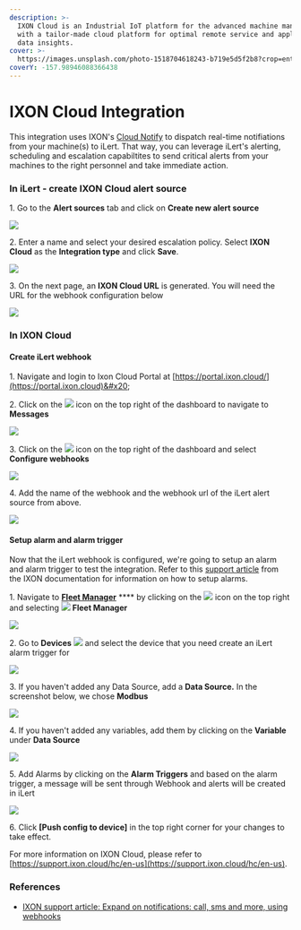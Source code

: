 ```yaml
---
description: >-
  IXON Cloud is an Industrial IoT platform for the advanced machine manufacturer
  with a tailor-made cloud platform for optimal remote service and applicable
  data insights.
cover: >-
  https://images.unsplash.com/photo-1518704618243-b719e5d5f2b8?crop=entropy&cs=srgb&fm=jpg&ixid=MnwxOTcwMjR8MHwxfHNlYXJjaHw0fHxpbmR1c3RyeSUyMDQuMHxlbnwwfHx8fDE2MzM5NjYyNTQ&ixlib=rb-1.2.1&q=85
coverY: -157.98946088366438
---
```


# IXON Cloud Integration

This integration uses IXON's [Cloud Notify](https://support.ixon.cloud/hc/en-us/articles/360016840620) to dispatch real-time notifiations from your machine(s) to iLert. That way, you can leverage iLert's alerting, scheduling and escalation capabiltites to send critical alerts from your machines to the right personnel and take immediate action.

### In iLert - create IXON Cloud alert source

1\. Go to the **Alert sources** tab and click on **Create new alert source**

![](<../.gitbook/assets/ilert-create-alert (2).png>)

2\. Enter a name and select your desired escalation policy. Select **IXON Cloud** as the **Integration type** and click **Save**.

![](../.gitbook/assets/ilert-ixoncloud.png)

3\. On the next page, an **IXON Cloud URL** is generated. You will need the URL for the webhook configuration below

![](../.gitbook/assets/ilert-ixoncloud-url.png)



### In IXON Cloud

#### Create iLert webhook

1\. Navigate and login to Ixon Cloud Portal at [https://portal.ixon.cloud/](https://portal.ixon.cloud)&#x20;

2\. Click on the ![](https://cdn.ixon.cloud/support/website/images/gui-icons/mail\_outline.svg) icon on the top right of the dashboard to navigate to **Messages**

![](../.gitbook/assets/ixon-message.png)

3\. Click on the ![](https://cdn.ixon.cloud/support/website/images/gui-icons/settings\_outline.svg) icon on the top right of the dashboard and select **Configure webhooks**

![](../.gitbook/assets/ixon-webhook.png)

4\. Add the name of the webhook and the webhook url of the iLert alert source from above.

![](../.gitbook/assets/ixon-newwebhook.png)

#### Setup alarm and alarm trigger

Now that the iLert webhook is configured, we're going to setup an alarm and alarm trigger to test the integration. Refer to this [support article](https://support.ixon.cloud/hc/en-us/articles/360016805380) from the IXON documentation for information on how to setup alarms.

1\. Navigate to [**Fleet Manager**](https://portal.ixon.cloud/fleet-manager) **** by clicking on the ![](https://cdn.ixon.cloud/support/website/images/gui-icons/apps\_rounded.svg)  icon on the top right  and selecting ![](https://cdn.ixon.cloud/support/website/images/gui-icons/gear\_outline.svg) **Fleet Manager**

![](../.gitbook/assets/ixon-tofleet.png)

2\. Go to  **Devices** ![](https://cdn.ixon.cloud/support/website/images/gui-icons/cloud\_connectors\_outline.svg) and select the device that you need create an iLert alarm trigger for

![](../.gitbook/assets/ixon-device.png)

3\. If you haven't added any Data Source, add a **Data Source.** In the screenshot below,  we chose **Modbus**

![](../.gitbook/assets/ixon-datasource.png)

4\. If you haven't added any variables, add them by clicking on the **Variable** under **Data Source**

![](../.gitbook/assets/ixon-variable.png)

5\. Add Alarms by clicking on the **Alarm Triggers** and based on the alarm trigger, a message will be sent through Webhook and alerts will be created in iLert

![](../.gitbook/assets/ixon-trigger.png)

6\. Click **\[Push config to device]** in the top right corner for your changes to take effect.

For more information on IXON Cloud, please refer to [https://support.ixon.cloud/hc/en-us](https://support.ixon.cloud/hc/en-us).

### References

* [IXON support article: Expand on notifications: call, sms and more, using webhooks](https://support.ixon.cloud/hc/en-us/articles/360018158379-Expand-on-notifications-call-sms-and-more-using-webhooks)&#x20;
